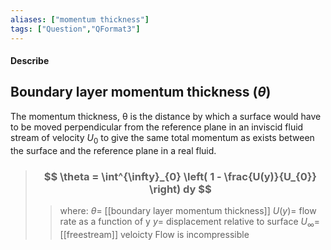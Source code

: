 ```yaml
---
aliases: ["momentum thickness"]
tags: ["Question","QFormat3"]
---
```


#### Describe
## Boundary layer momentum thickness ($\theta$)
The momentum thickness, θ  is the distance by which a surface would have to be moved perpendicular from the reference plane in an inviscid fluid stream of velocity $U_{0}$ to give the same total momentum as exists between the surface and the reference plane in a real fluid.


> ### $$ \theta = \int^{\infty}_{0} \left( 1 - \frac{U(y)}{U_{0}} \right) dy $$ 
>> where:
>> $\theta=$ [[boundary layer momentum thickness]]
>> $U(y)=$ flow rate as a function of y
>> $y=$ displacement relative to surface
>> $U_{\infty}=$ [[freestream]] veloicty
>> Flow is incompressible